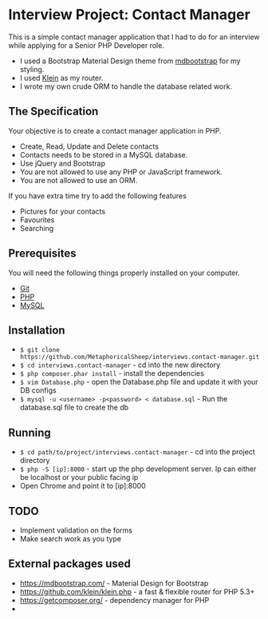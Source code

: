 # Interview Project: Contact Manager

This is a simple contact manager application that I had to do for an interview while applying for a Senior PHP Developer role.

* I used a Bootstrap Material Design theme from [mdbootstrap](https://mdbootstrap.com/) for my styling.
* I used [Klein](https://github.com/klein/klein.php) as my router.
* I wrote my own crude ORM to handle the database related work.


## The Specification

Your objective is to create a contact manager application in PHP. 
* Create, Read, Update and Delete contacts
* Contacts needs to be stored in a MySQL database.
* Use jQuery and Bootstrap
* You are not allowed to use any PHP or JavaScript framework.
* You are not allowed to use an ORM.

If you have extra time try to add the following features
* Pictures for your contacts
* Favourites
* Searching


## Prerequisites

You will need the following things properly installed on your computer.

* [Git](http://git-scm.com/)
* [PHP](http://php.net/downloads.php)
* [MySQL](http://dev.mysql.com/downloads/)


## Installation

* `$ git clone https://github.com/MetaphoricalSheep/interviews.contact-manager.git`
* `$ cd interviews.contact-manager`                 - cd into the new directory
* `$ php composer.phar install`                       - install the dependencies
* `$ vim Database.php`                                - open the Database.php file and update it with your DB configs
* `$ mysql -u <username> -p<password> < database.sql` - Run the database.sql file to create the db


## Running

* `$ cd path/to/project/interviews.contact-manager` - cd into the project directory
* `$ php -S [ip]:8000`                              - start up the php development server. Ip can either be localhost or your public facing ip
*  Open Chrome and point it to [ip]:8000


## TODO
* Implement validation on the forms
* Make search work as you type

## External packages used
* https://mdbootstrap.com/ - Material Design for Bootstrap
* https://github.com/klein/klein.php - a fast & flexible router for PHP 5.3+
* https://getcomposer.org/ - dependency manager for PHP
* 
